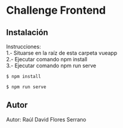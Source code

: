 # Challenge Frontend #

## Instalación ##
Instrucciones:  
1.- Situarse en la raíz de esta carpeta vueapp  
2.- Ejecutar comando npm install  
3.- Ejecutar comando npm run serve  

```
$ npm install
```

```
$ npm run serve
```

## Autor
Autor: Raúl David Flores Serrano
